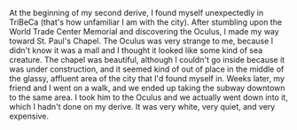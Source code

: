 At the beginning of my second derive, I found myself unexpectedly in TriBeCa (that's how unfamiliar I am with the city). After stumbling upon the World Trade Center Memorial and discovering the Oculus, I made my way toward St. Paul's Chapel. The Oculus was very strange to me, because I didn't know it was a mall and I thought it looked like some kind of sea creature. The chapel was beautiful, although I couldn't go inside because it was under construction, and it seemed kind of out of place in the middle of the glassy, affluent area of the city that I'd found myself in. Weeks later, my friend and I went on a walk, and we ended up taking the subway downtown to the same area. I took him to the Oculus and we actually went down into it, which I hadn't done on my derive. It was very white, very quiet, and very expensive.
